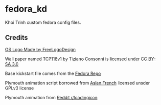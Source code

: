 # fedora_kd

Khoi Trinh custom fedora config files.

## Credits

[OS Logo Made by FreeLogoDesign](1)

Wall paper named [TCP118v1](2) by Tiziano Consonni is licensed under [CC BY-SA 3.0](3)

Base kickstart file comes from the [Fedora Repo](4)

Plymouth animation script borrowed from [Aslan French](5) licensed unsder GPLv3 license

Plymouth animation from [Reddit r/loadingicon](6)

[1]: https://www.freelogodesign.org/
[2]: https://www.ostechnix.com/default-set-wallpapers-ubuntu-16-04-lts
[3]: https://creativecommons.org/licenses/by-sa/3.0/us/
[4]: https://pagure.io/fedora-kickstarts
[5]: https://github.com/jcklpe/Plymouth-Animated-Boot-Screen-Creator
[6]: https://www.reddit.com/r/loadingicon/comments/6hy8cd/when_loading_takes_forever_oc/